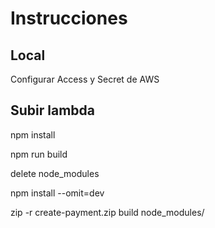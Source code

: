 # Instrucciones

## Local

Configurar Access y Secret de AWS

## Subir lambda

npm install

npm run build

delete node_modules

npm install --omit=dev

zip -r create-payment.zip build node_modules/

